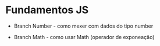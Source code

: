 # Fundamentos JS

- Branch Number - como mexer com dados do tipo number

- Branch Math - como usar Math (operador de exponeação)
